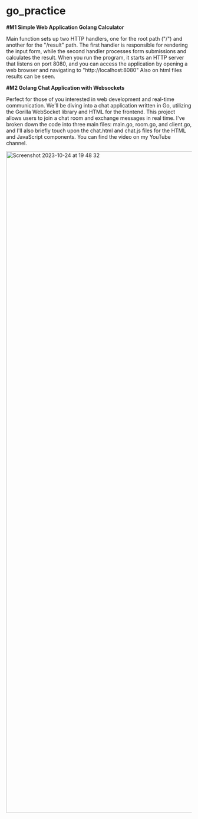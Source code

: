 # go_practice

**#M1 Simple Web Application Golang Calculator**

Main function sets up two HTTP handlers, one for the root path ("/") and another for the "/result" path. 
The first handler is responsible for rendering the input form, while the second handler processes form submissions and calculates the result. 
When you run the program, it starts an HTTP server that listens on port 8080, and you can access the application by opening a web browser and navigating to "http://localhost:8080"
Also on html files results can be seen.

**#M2 Golang Chat Application with Websockets**

Perfect for those of you interested in web development and real-time communication. We'll be diving into a chat application written in Go, utilizing the Gorilla WebSocket library and HTML for the frontend. This project allows users to join a chat room and exchange messages in real time. I've broken down the code into three main files: main.go, room.go, and client.go, and I'll also briefly touch upon the chat.html and chat.js files for the HTML and JavaScript components. You can find the video on my YouTube channel.

<img width="1792" alt="Screenshot 2023-10-24 at 19 48 32" src="https://github.com/melkecelioglu/starknet0x/assets/67334822/f768e177-7585-45bc-96d0-a4253d28af50">
